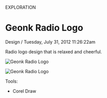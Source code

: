 <p class="type">EXPLORATION</p>

# Geonk Radio Logo

<p class="meta">Design  /  Tuesday, July 31, 2012 11:26:22am</p>

Radio logo design that is relaxed and cheerful.

![Geonk Radio Logo](https://farooq-agent.web.app/assets/images/works/details/35-geonk-radio-logo/i4.png)

![Geonk Radio Logo](https://farooq-agent.web.app/assets/images/works/large/C5hLTFMh_work_image.png)

Tools:
- Corel Draw
